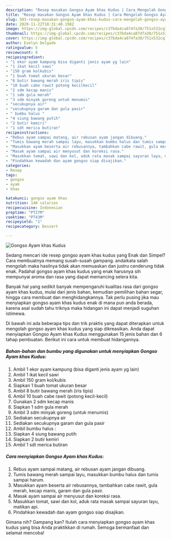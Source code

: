 ```yaml
---
description: "Resep masakan Gongso Ayam khas Kudus | Cara Mengolah Gongso Ayam khas Kudus Yang Paling Enak"
title: "Resep masakan Gongso Ayam khas Kudus | Cara Mengolah Gongso Ayam khas Kudus Yang Paling Enak"
slug: 503-resep-masakan-gongso-ayam-khas-kudus-cara-mengolah-gongso-ayam-khas-kudus-yang-paling-enak
date: 2020-11-22T18:31:40.198Z
image: https://img-global.cpcdn.com/recipes/c37bda4ca874fa30/751x532cq70/gongso-ayam-khas-kudus-foto-resep-utama.jpg
thumbnail: https://img-global.cpcdn.com/recipes/c37bda4ca874fa30/751x532cq70/gongso-ayam-khas-kudus-foto-resep-utama.jpg
cover: https://img-global.cpcdn.com/recipes/c37bda4ca874fa30/751x532cq70/gongso-ayam-khas-kudus-foto-resep-utama.jpg
author: Evelyn Delgado
ratingvalue: 5
reviewcount: 8
recipeingredient:
- "1 ekor ayam kampung bisa diganti jenis ayam yg lain"
- "1 ikat kecil sawi"
- "150 gram kolkubis"
- "1 buah tomat ukuran besar"
- "8 butir bawang merah iris tipis"
- "10 buah cabe rawit potong kecilkecil"
- "2 sdm kecap manis"
- "1 sdm gula merah"
- "3 sdm minyak goreng untuk menumis"
- "secukupnya air"
- "secukupnya garam dan gula pasir"
- " bumbu halus "
- "4 siung bawang putih"
- "2 butir kemiri"
- "1 sdt merica butiran"
recipeinstructions:
- "Rebus ayam sampai matang, air rebusan ayam jangan dibuang."
- "Tumis bawang merah sampai layu, masukkan bumbu halus dan tumis sampai harum."
- "Masukkan ayam beserta air rebusannya, tambahkan cabe rawit, gula merah, kecap manis, garam dan gula pasir."
- "Masak ayam sampai air menyusut dan koreksi rasa."
- "Masukkan tomat, sawi dan kol, aduk rata masak sampai sayuran layu, matikan api."
- "Pindahkan kewadah dan ayam gongso siap disajikan."
categories:
- Resep
tags:
- gongso
- ayam
- khas

katakunci: gongso ayam khas 
nutrition: 140 calories
recipecuisine: Indonesian
preptime: "PT27M"
cooktime: "PT43M"
recipeyield: "1"
recipecategory: Dessert

---
```



![Gongso Ayam khas Kudus](https://img-global.cpcdn.com/recipes/c37bda4ca874fa30/751x532cq70/gongso-ayam-khas-kudus-foto-resep-utama.jpg)

Sedang mencari ide resep gongso ayam khas kudus yang Enak dan Simpel? Cara membuatnya memang susah-susah gampang. andaikata salah mengolah maka hasilnya tidak akan memuaskan dan justru cenderung tidak enak. Padahal gongso ayam khas kudus yang enak harusnya sih mempunyai aroma dan rasa yang dapat memancing selera kita.

Banyak hal yang sedikit banyak mempengaruhi kualitas rasa dari gongso ayam khas kudus, mulai dari jenis bahan, kemudian pemilihan bahan segar, hingga cara membuat dan menghidangkannya. Tak perlu pusing jika mau menyiapkan gongso ayam khas kudus enak di mana pun anda berada, karena asal sudah tahu triknya maka hidangan ini dapat menjadi suguhan istimewa.




Di bawah ini ada beberapa tips dan trik praktis yang dapat diterapkan untuk mengolah gongso ayam khas kudus yang siap dikreasikan. Anda dapat menyiapkan Gongso Ayam khas Kudus menggunakan 15 jenis bahan dan 6 tahap pembuatan. Berikut ini cara untuk membuat hidangannya.

<!--inarticleads1-->

##### Bahan-bahan dan bumbu yang digunakan untuk menyiapkan Gongso Ayam khas Kudus:

1. Ambil 1 ekor ayam kampung (bisa diganti jenis ayam yg lain)
1. Ambil 1 ikat kecil sawi
1. Ambil 150 gram kol/kubis
1. Siapkan 1 buah tomat ukuran besar
1. Ambil 8 butir bawang merah (iris tipis)
1. Ambil 10 buah cabe rawit (potong kecil-kecil)
1. Gunakan 2 sdm kecap manis
1. Siapkan 1 sdm gula merah
1. Ambil 3 sdm minyak goreng (untuk menumis)
1. Sediakan secukupnya air
1. Sediakan secukupnya garam dan gula pasir
1. Ambil  bumbu halus :
1. Siapkan 4 siung bawang putih
1. Siapkan 2 butir kemiri
1. Ambil 1 sdt merica butiran




<!--inarticleads2-->

##### Cara menyiapkan Gongso Ayam khas Kudus:

1. Rebus ayam sampai matang, air rebusan ayam jangan dibuang.
1. Tumis bawang merah sampai layu, masukkan bumbu halus dan tumis sampai harum.
1. Masukkan ayam beserta air rebusannya, tambahkan cabe rawit, gula merah, kecap manis, garam dan gula pasir.
1. Masak ayam sampai air menyusut dan koreksi rasa.
1. Masukkan tomat, sawi dan kol, aduk rata masak sampai sayuran layu, matikan api.
1. Pindahkan kewadah dan ayam gongso siap disajikan.




Gimana nih? Gampang kan? Itulah cara menyiapkan gongso ayam khas kudus yang bisa Anda praktikkan di rumah. Semoga bermanfaat dan selamat mencoba!
